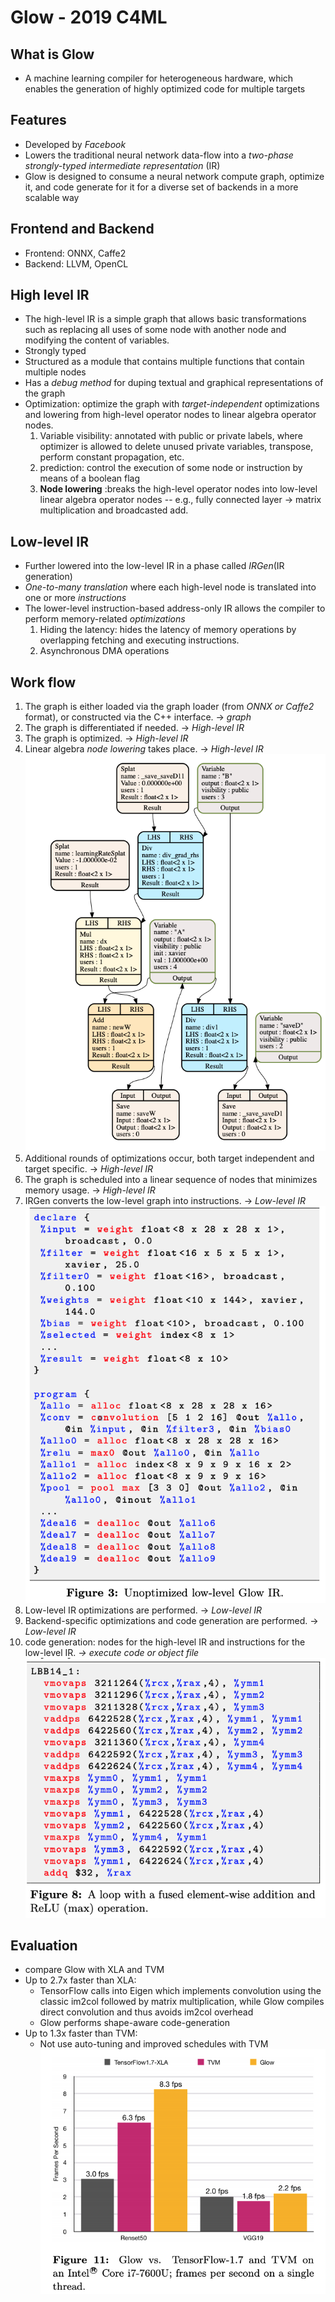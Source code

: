 # Glow - 2019 C4ML
## What is Glow
* A machine learning compiler for heterogeneous hardware, which enables the generation of highly optimized code for multiple targets

## Features
* Developed by _Facebook_
* Lowers the traditional neural network data-flow into a *two-phase strongly-typed* *intermediate representation* (IR)
* Glow is designed to consume a neural network compute graph, optimize it, and code generate for it for a diverse set of backends in a more scalable way

## Frontend and Backend
* Frontend: ONNX, Caffe2
* Backend: LLVM, OpenCL

## High level IR
* The high-level IR is a simple graph that allows basic transformations such as replacing all uses of some node with another node and modifying the content of variables.
* Strongly typed
* Structured as a module that contains multiple functions that contain multiple nodes
* Has a _debug method_ for duping textual and graphical representations of the graph
* Optimization: optimize the graph with *target-independent* optimizations and lowering from high-level operator nodes to linear algebra operator nodes.
	1. Variable visibility: annotated with public or private labels, where optimizer is allowed to delete unused private variables, transpose, perform constant propagation, etc.
	2. prediction: control the execution of some node or instruction by means of a boolean flag 
	3. **Node lowering** :breaks the high-level operator nodes into low-level linear algebra operator nodes -- e.g., fully connected layer -> matrix multiplication and broadcasted add.

## Low-level IR
* Further lowered into the low-level IR in a phase called *IRGen*(IR generation)
* *One-to-many translation* where each high-level node is translated into one or more *instructions* 
* The lower-level instruction-based address-only IR allows the compiler to perform memory-related *optimizations*
	1. Hiding the latency: hides the latency of memory operations by overlapping fetching and executing instructions.
	2. Asynchronous DMA operations

## Work flow
1. The graph is either loaded via the graph loader (from _ONNX or Caffe2_ format), or constructed via the C++ interface. -> *graph*
2. The graph is differentiated if needed. -> *High-level IR*
3. The graph is optimized.  -> *High-level IR*
4. Linear algebra _node lowering_ takes place. -> *High-level IR*
![image-20190718123215932](assets/image-20190718123215932.png)
5. Additional rounds of optimizations occur, both target independent and target specific. -> *High-level IR*
6. The graph is scheduled into a linear sequence of nodes that minimizes memory usage. -> *High-level IR*
7.  IRGen converts the low-level graph into instructions. -> *Low-level IR*
![image-20190718123226184](assets/image-20190718123226184.png)
8. Low-level IR optimizations are performed. -> *Low-level IR*
9. Backend-specific optimizations and code generation are performed. -> *Low-level IR*
10. code generation: nodes for the high-level IR and instructions for the low-level IR. *-> execute code or object file*
![image-20190718123244647](assets/image-20190718123244647.png)

## Evaluation
* compare Glow with XLA  and TVM
* Up to 2.7x faster than XLA: 
	* TensorFlow calls into Eigen which implements convolution using the classic im2col followed by matrix multiplication, while Glow compiles direct convolution and thus avoids im2col overhead
	* Glow performs shape-aware code-generation
* Up to 1.3x faster than TVM:
	* Not use auto-tuning and improved schedules with TVM
![image-20190718123257078](assets/image-20190718123257078.png)

#